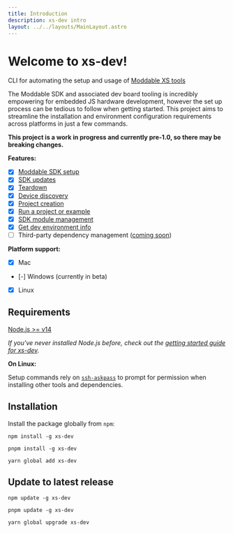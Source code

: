 ```yaml
---
title: Introduction
description: xs-dev intro
layout: ../../layouts/MainLayout.astro
---
```


# **Welcome to xs-dev!**

CLI for automating the setup and usage of [Moddable XS tools](https://github.com/Moddable-OpenSource/moddable/blob/public/documentation/Moddable%20SDK%20-%20Getting%20Started.md)

The Moddable SDK and associated dev board tooling is incredibly empowering for embedded JS hardware development, however the set up process can be tedious to follow when getting started. This project aims to streamline the installation and environment configuration requirements across platforms in just a few commands.

**This project is a work in progress and currently pre-1.0, so there may be breaking changes.**

**Features:**

- [X] [Moddable SDK setup](./introduction/features/setup)
- [X] [SDK updates](./introduction/features/update)
- [X] [Teardown](./introduction/features/teardown)
- [X] [Device discovery](./introduction/features/scan)
- [X] [Project creation](./introduction/features/init)
- [X] [Run a project or example](./introduction/features/run)
- [X] [SDK module management](./introduction/features/include)
- [X] [Get dev environment info](./introduction/features/doctor)
- [ ] Third-party dependency management ([coming soon](https://github.com/HipsterBrown/xs-dev/issues/49))

**Platform support:**

- [X] Mac
- [-] Windows (currently in beta)
- [X] Linux

## Requirements

[Node.js >= v14](https://nodejs.org/en/)

_If you've never installed Node.js before, check out the [getting started guide for xs-dev](/xs-dev/en/guide/00-prepare#nodejs-package-manager-optional)._

**On Linux:**

Setup commands rely on [`ssh-askpass`](https://packages.ubuntu.com/bionic/ssh-askpass) to prompt for permission when installing other tools and dependencies.

## Installation

Install the package globally from `npm`:

```
npm install -g xs-dev
```

```
pnpm install -g xs-dev
```

```
yarn global add xs-dev
```

## Update to latest release

```
npm update -g xs-dev
```

```
pnpm update -g xs-dev
```

```
yarn global upgrade xs-dev
```
